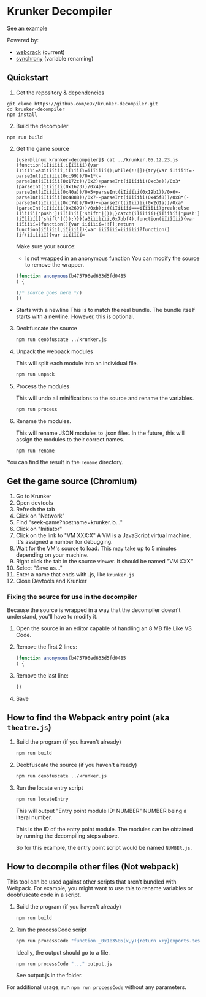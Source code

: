 # Krunker Decompiler

[See an example](https://gist.github.com/e9x/eea9ecb2c0ce6fe0517ff522e78d282a)

Powered by:

- [webcrack](https://github.com/j4k0xb/webcrack) (current)
- [synchrony](https://github.com/relative/synchrony) (variable renaming)

## Quickstart

1. Get the repository & dependencies

```
git clone https://github.com/e9x/krunker-decompiler.git
cd krunker-decompiler
npm install
```

2. Build the decompiler

```
npm run build
```

2. Get the game source

   ```
   [user@linux krunker-decompiler]$ cat ../krunker.05.12.23.js
   (function(iÌïiîií,iÏïïîiî){var iIiííìi=a3iíiíîiî,iÎìîìíì=iÌïiîií();while(!![]){try{var iIiiîîí=-parseInt(iIiííìi(0xc99))/0x1*(-parseInt(iIiííìi(0x172c))/0x2)+parseInt(iIiííìi(0xc3e))/0x3*(parseInt(iIiííìi(0x1623))/0x4)+-parseInt(iIiííìi(0x40a))/0x5+parseInt(iIiííìi(0x19b1))/0x6+-parseInt(iIiííìi(0x4888))/0x7+-parseInt(iIiííìi(0x45f8))/0x8*(-parseInt(iIiííìi(0xc7d))/0x9)+-parseInt(iIiííìi(0x2d1a))/0xa*(parseInt(iIiííìi(0x2699))/0xb);if(iIiiîîí===iÏïïîiî)break;else iÎìîìíì['push'](iÎìîìíì['shift']());}catch(iÏiîiií){iÎìîìíì['push'](iÎìîìíì['shift']());}}}(a3iìiìïìi,0x7bbf4),function(iïíîïii){var iiïîììí=(function(){var iiíiìií=!![];return function(iîìiíiì,iîiìiìî){var iiïîiìí=iiíiìií?function(){if(iîiìiìî){var iíïîïïí=
   ```

   Make sure your source:

   - Is not wrapped in an anonymous function
     You can modify the source to remove the wrapper.

   ```js
   (function anonymous(b475796ed633d5fd0485
   ) {

   (/* source goes here */)
   })
   ```

- Starts with a newline
  This is to match the real bundle. The bundle itself starts with a newline. However, this is optional.

3. Deobfuscate the source

   ```sh
   npm run deobfuscate ../krunker.js
   ```

4. Unpack the webpack modules

   This will split each module into an individual file.

   ```sh
   npm run unpack
   ```

5. Process the modules

   This will undo all minifications to the source and rename the variables.

   ```sh
   npm run process
   ```

6. Rename the modules.

   This will rename JSON modules to .json files. In the future, this will assign the modules to their correct names.

   ```
   npm run rename
   ```

You can find the result in the `rename` directory.

## Get the game source (Chromium)

1. Go to Krunker
2. Open devtools
3. Refresh the tab
4. Click on "Network"
5. Find "seek-game?hostname=krunker.io..."
6. Click on "Initiator"
7. Click on the link to "VM XXX:X"
   A VM is a JavaScript virtual machine. It's assigned a number for debugging.
8. Wait for the VM's source to load. This may take up to 5 minutes depending on your machine.
9. Right click the tab in the source viewer. It should be named "VM XXX"
10. Select "Save as..."
11. Enter a name that ends with .js, like `krunker.js`
12. Close Devtools and Krunker

### Fixing the source for use in the decompiler

Because the source is wrapped in a way that the decompiler doesn't understand, you'll have to modify it.

1. Open the source in an editor capable of handling an 8 MB file
   Like VS Code.

2. Remove the first 2 lines:

   ```js
   (function anonymous(b475796ed633d5fd0485
   ) {
   ```

3. Remove the last line:

   ```js
   })
   ```

4. Save

## How to find the Webpack entry point (aka `theatre.js`)

1.  Build the program (if you haven't already)

    ```sh
    npm run build
    ```

2.  Deobfuscate the source (if you haven't already)

    ```sh
    npm run deobfuscate ../krunker.js
    ```

3.  Run the locate entry script

    ```sh
    npm run locateEntry
    ```

    This will output "Entry point module ID: NUMBER"
    NUMBER being a literal number.

    This is the ID of the entry point module. The modules can be obtained by running the decompiling steps above.

    So for this example, the entry point script would be named `NUMBER.js`.

## How to decompile other files (Not webpack)

This tool can be used against other scripts that aren't bundled with Webpack. For example, you might want to use this to rename variables or deobfuscate code in a script.

1.  Build the program (if you haven't already)

    ```sh
    npm run build
    ```

2.  Run the processCode script

    ```sh
    npm run processCode "function _0x1e3586(x,y){return x+y}exports.test = _0x1e3586;"
    ```

    Ideally, the output should go to a file.

    ```sh
    npm run processCode "..." output.js
    ```

    See output.js in the folder.

For additional usage, run `npm run processCode` without any parameters.

